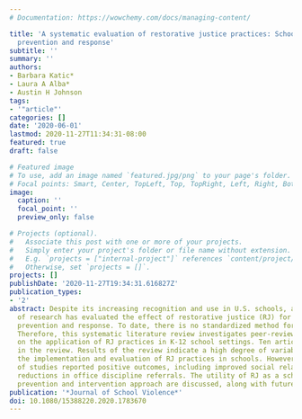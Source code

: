 ```yaml
---
# Documentation: https://wowchemy.com/docs/managing-content/

title: 'A systematic evaluation of restorative justice practices: School violence
  prevention and response'
subtitle: ''
summary: ''
authors:
- Barbara Katic*
- Laura A Alba*
- Austin H Johnson
tags:
- '"article"'
categories: []
date: '2020-06-01'
lastmod: 2020-11-27T11:34:31-08:00
featured: true
draft: false

# Featured image
# To use, add an image named `featured.jpg/png` to your page's folder.
# Focal points: Smart, Center, TopLeft, Top, TopRight, Left, Right, BottomLeft, Bottom, BottomRight.
image:
  caption: ''
  focal_point: ''
  preview_only: false

# Projects (optional).
#   Associate this post with one or more of your projects.
#   Simply enter your project's folder or file name without extension.
#   E.g. `projects = ["internal-project"]` references `content/project/deep-learning/index.md`.
#   Otherwise, set `projects = []`.
projects: []
publishDate: '2020-11-27T19:34:31.616827Z'
publication_types:
- '2'
abstract: Despite its increasing recognition and use in U.S. schools, a limited amount
  of research has evaluated the effect of restorative justice (RJ) for school violence
  prevention and response. To date, there is no standardized method for RJ implementation.
  Therefore, this systematic literature review investigates peer-reviewed studies
  on the application of RJ practices in K-12 school settings. Ten articles were included
  in the review. Results of the review indicate a high degree of variability regarding
  the implementation and evaluation of RJ practices in schools. However, the majority
  of studies reported positive outcomes, including improved social relationships and
  reductions in office discipline referrals. The utility of RJ as a school violence
  prevention and intervention approach are discussed, along with future research directions.
publication: '*Journal of School Violence*'
doi: 10.1080/15388220.2020.1783670
---
```

